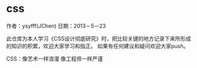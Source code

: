 css
===
作者：ysyfff(JChen)
日期：2013－5－23

此仓库为本人学习《CSS设计彻底研究》时，把比较关键的地方记录下来所形成的知识的积累，欢迎大家学习和指正。
如果有任何建议和疑问欢迎大家push。

CSS：像艺术一样浪漫
           像工程师一样严谨
          
